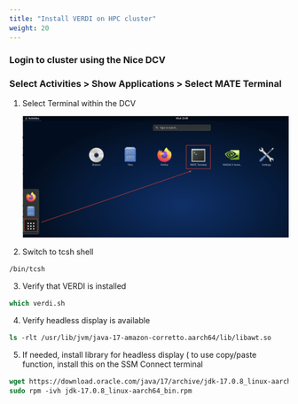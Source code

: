```yaml
---
title: "Install VERDI on HPC cluster"
weight: 20
---
```


### Login to cluster using the Nice DCV 

### Select Activities > Show Applications > Select MATE Terminal

1. Select Terminal within the DCV

   ![DCV terminal](/static/images/6-verdi-dcv-select-terminal.png)

2. Switch to tcsh shell

```csh
/bin/tcsh
```

3. Verify that VERDI is installed

```csh
which verdi.sh
```

4. Verify headless display is available

```csh
ls -rlt /usr/lib/jvm/java-17-amazon-corretto.aarch64/lib/libawt.so
```

5. If needed, install library for headless display ( to use copy/paste function, install this on the SSM Connect terminal

```csh
wget https://download.oracle.com/java/17/archive/jdk-17.0.8_linux-aarch64_bin.rpm
sudo rpm -ivh jdk-17.0.8_linux-aarch64_bin.rpm
```

